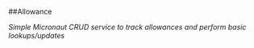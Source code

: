 ##Allowance 

*Simple Micronaut CRUD service to track allowances and perform basic lookups/updates*

